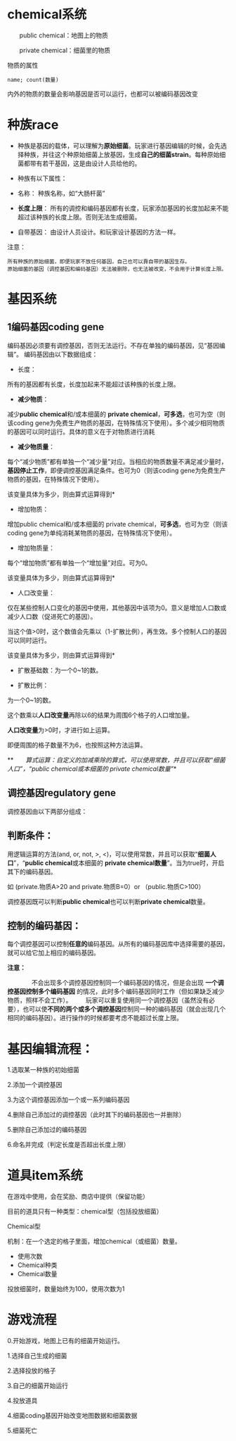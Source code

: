 # chemical系统

       public chemical：地图上的物质

       private chemical：细菌里的物质

物质的属性

	name; count(数量)

   内外的物质的数量会影响基因是否可以运行，也都可以被编码基因改变

# 种族race

- 种族是基因的载体，可以理解为**原始细菌**。玩家进行基因编辑的时候，会先选择种族，并往这个种原始细菌上放基因，生成**自己的细菌strain**。每种原始细菌都带有若干基因，这是由设计人员给他的。

- 种族有以下属性：

- 名称：
种族名称，如“大肠杆菌”

* **长度上限**：
所有的调控和编码基因都有长度，玩家添加基因的长度加起来不能超过该种族的长度上限。否则无法生成细菌。

*   自带基因：
由设计人员设计。和玩家设计基因的方法一样。

注意：

	所有种族的原始细菌，即便玩家不放任何基因，自己也可以靠自带的基因生存。
	原始细菌的基因（调控基因和编码基因）无法被删除，也无法被改变，不会用于计算长度上限。

# 基因系统

## 1编码基因coding gene

编码基因必须要有调控基因，否则无法运行。不存在单独的编码基因，见“基因编辑”。
编码基因由以下数据组成：

*   长度：

所有的基因都有长度，长度加起来不能超过该种族的长度上限。

*   **减少物质**：

减少**public chemical**和/或本细菌的 **private chemical**，**可多选**，也可为空（则该coding gene为免费生产物质的基因，在特殊情况下使用）。多个减少相同物质的基因可以同时运行。具体的意义在于对物质进行消耗

*   **减少物质量**：

每个“减少物质”都有单独一个“减少量”对应。当相应的物质数量不满足减少量时，**基因停止工作**，即便调控基因满足条件。也可为0（则该coding gene为免费生产物质的基因，在特殊情况下使用）。

该变量具体为多少，则由算式运算得到*

*   增加物质：

增加public chemical和/或本细菌的 private chemical，**可多选**，也可为空（则该coding gene为单纯消耗某物质的基因，在特殊情况下使用）。

*   增加物质量：

每个“增加物质”都有单独一个“增加量”对应。可为0。

该变量具体为多少，则由算式运算得到*

*   人口改变量：

仅在某些控制人口变化的基因中使用，其他基因中该项为0。意义是增加人口数或减少人口数（促进死亡的基因）。

当这个值>0时，这个数值会先乘以（1-扩散比例），再生效。多个控制人口的基因可以同时运行。

该变量具体为多少，则由算式运算得到*

*   扩散基础数：为一个0~1的数。

*   扩散比例：

为一个0~1的数。

这个数乘以**人口改变量**再除以6的结果为周围6个格子的人口增加量。

**人口改变量**为>0时，才进行如上运算。

即便周围的格子数量不为6，也按照这种方法运算。

**       *算式运算：自定义的加减乘除的算式，可以使用常数，并且可以获取“细菌人口”，“public chemical或本细菌的 private chemical数量”**

## 调控基因regulatory gene

调控基因由以下两部分组成：

## 判断条件：

用逻辑运算的方法(and, or, not, >, <)，可以使用常数，并且可以获取“**细菌人口**”，“**public chemical**或本细菌的 **private chemical数量**”。当为true时，开启其下的编码基因。

如 (private.物质A>20 and private.物质B=0）or （public.物质C>100）

调控基因既可以判断**public chemical**也可以判断**private chemical**数量。

## 控制的编码基因：

每个调控基因可以控制**任意的**编码基因。从所有的编码基因库中选择需要的基因，就可以给它加上相应的编码基因。

**注意：**

              不会出现多个调控基因控制同一个编码基因的情况，但是会出现 **一个调控基因控制多个编码基因** 的情况，此时多个编码基因同时工作（但如果缺乏减少物质，照样不会工作）。
       玩家可以重复使用同一个调控基因（虽然没有必要），也可以使**不同的两个或多个调控基因**控制同一种的编码基因（就会出现几个相同的编码基因）。进行操作的时候都要考虑不能超过长度上限。

# 基因编辑流程：

1.选取某一种族的初始细菌

2.添加一个调控基因

3.为这个调控基因添加一个或一系列编码基因

4.删除自己添加过的调控基因（此时其下的编码基因也一并删除）

5.删除自己添加过的编码基因

6.命名并完成（判定长度是否超出长度上限）

# 道具item系统

在游戏中使用，会在奖励、商店中提供（保留功能）

目前的道具只有一种类型：chemical型（包括投放细菌）

Chemical型

机制：在一个选定的格子里面，增加chemical（或细菌）数量。

*   使用次数
*   Chemical种类
*   Chemical数量

投放细菌时，数量始终为100，使用次数为1

# 游戏流程

0.开始游戏，地图上已有的细菌开始运行。

1.选择自己生成的细菌

2.选择投放的格子

3.自己的细菌开始运行

4.投放道具

4.细菌coding基因开始改变地图数据和细菌数据

5.细菌死亡
